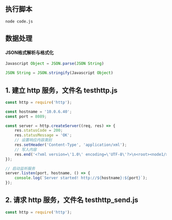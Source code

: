 
## 执行脚本

    node code.js

## 数据处理

#### JSON格式解析与格式化

```javascript
Javascript Object = JSON.parse(JSON String)

JSON String = JSON.stringify(Javascript Object)
```

## 1. 建立 http 服务，文件名 testhttp.js

```javascript
const http = require('http');

const hostname = '10.0.6.40';
const port = 8089;

const server = http.createServer((req, res) => {
    res.statusCode = 200;
    res.statusMessage = 'OK';
    // 设置响应内容类别
    res.setHeader('Content-Type', 'application/xml');
    // 写入内容
    res.end('<?xml version=\'1.0\' encoding=\'UTF-8\'?>\n<root><node1/><node2><node2-1 att=\'val\'/></node2></root>');
});

// 启动监听服务
server.listen(port, hostname, () => {
    console.log(`Server started! http://${hostname}:${port}`);
});
```

## 2. 请求 http 服务，文件名 testhttp_send.js

```javascript
const http = require('http');


```

